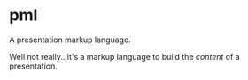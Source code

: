 # pml
A presentation markup language.

Well not really...it's a markup language to build the _content_ of a presentation.
